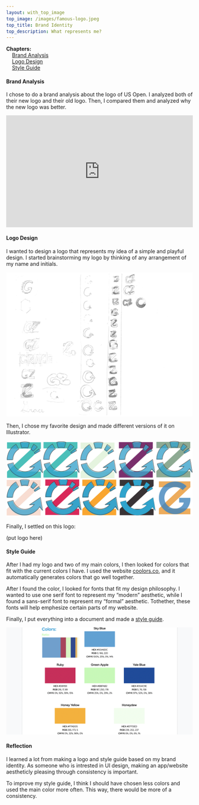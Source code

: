 ```yaml
---
layout: with_top_image
top_image: /images/famous-logo.jpeg
top_title: Brand Identity
top_description: What represents me?
---
```


<!----
<div>
  <div style="position: relative; float: left;">
    <b>Chapters:</b><br/> 
    &nbsp; &nbsp; <a href="#brand-analysis">Brand Analysis</a><br/> 
    &nbsp; &nbsp; <a href="#logo-design">Logo Design</a><br/>
    &nbsp; &nbsp; <a href="#style-guide">Style Guide</a><br/>
  </div>
  <div style="position: relative; float: left; margin-left: 10px;">
    <p>In the Brand Identity unit, we learned what brand identity is, then we applied what we learned to make our own brand that represents us.</p>
    <p>The first step was to learn what a brand represents. I started by doing a brand analysis. Then, I designed a logo, and finally, the style guide.</p>
  </div>
</div>
<br/>
---->

<b>Chapters:</b><br/>
&nbsp; &nbsp; <a href="#brand-analysis">Brand Analysis</a><br/>
&nbsp; &nbsp; <a href="#logo-design">Logo Design</a><br/>
&nbsp; &nbsp; <a href="#style-guide">Style Guide</a><br/>


#### Brand Analysis
I chose to do a brand analysis about the logo of US Open. I analyzed both of their new logo and their old logo. Then, I compared them and analyzed why the new logo was better.

<div style="width: 100%;padding-top: 60%; position: relative;">
  <iframe src="https://docs.google.com/presentation/d/e/2PACX-1vToPB2VHNuItphcVU1PnOeHIejEgRBnAoXVb44nUR4bqW4LFxTS1qN7pJoRNDm9gBUouLFTWQlTliLu/embed?start=false&loop=false&delayms=5000" frameborder="0" allowfullscreen="true" mozallowfullscreen="true" webkitallowfullscreen="true" style="position: absolute; top: 0;left:0; width: 100%; height: 100%;"></iframe>
</div>

#### Logo Design
I wanted to design a logo that represents my idea of a simple and playful design. I started brainstorming my logo by thinking of any arrangement of my name and initials. 

<img src="/images/brandbrainstorm.jpg">

Then, I chose my favorite design and made different versions of it on Illustrator.

<img src="/images/logoiteration.jpg">

Finally, I settled on this logo:

(put logo here)

#### Style Guide
After I had my logo and two of my main colors, I then looked for colors that fit with the current colors I have. I used the website [coolors.co](https://coolors.co/), and it automatically generates colors that go well together.

After I found the color, I looked for fonts that fit my design philosophy. I wanted to use one serif font to represent my “modern” aesthetic, while I found a sans-serif font to represent my “formal” aesthetic. Tothether, these fonts will help emphesize certain parts of my website.

Finally, I put everything into a document and made a [style guide](https://docs.google.com/document/d/16GYu-9LOtND36e563b6rrRNAQWxzeM6Eq6v6oQ_3Cak/edit?usp=sharing).

<img src="/images/styleguide.png">

#### Reflection
I learned a lot from making a logo and style guide based on my brand identity. As someone who is intrested in UI design, making an app/website aestheticly pleasing through consistency is important.

To improve my style guide, I think I should have chosen less colors and used the main color more often. This way, there would be more of a consistency.


